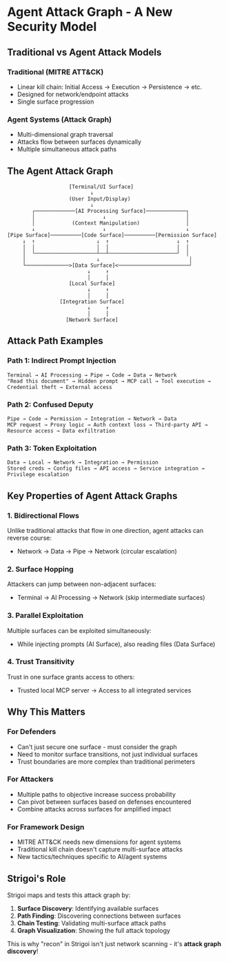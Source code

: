 # Agent Attack Graph - A New Security Model

## Traditional vs Agent Attack Models

### Traditional (MITRE ATT&CK)
- Linear kill chain: Initial Access → Execution → Persistence → etc.
- Designed for network/endpoint attacks
- Single surface progression

### Agent Systems (Attack Graph)
- Multi-dimensional graph traversal
- Attacks flow between surfaces dynamically
- Multiple simultaneous attack paths

## The Agent Attack Graph

```
                    [Terminal/UI Surface]
                           ↓
                    (User Input/Display)
                           ↓
        ┌─────────────[AI Processing Surface]─────────────┐
        │                      ↓                          │
        │            (Context Manipulation)               │
        ↓                      ↓                          ↓
[Pipe Surface]──────────[Code Surface]──────────[Permission Surface]
     ↓  ↑                    ↓  ↑                      ↓  ↑
     │  │                    │  │                      │  │
     │  └────────────────────┴──┴──────────────────────┘  │
     │                       ↓                             │
     └──────────────>[Data Surface]<───────────────────────┘
                          ↓     ↑
                          │     │
                    [Local Surface]
                          ↓     ↑
                          │     │
                 [Integration Surface]
                          ↓     ↑
                          │     │
                   [Network Surface]
```

## Attack Path Examples

### Path 1: Indirect Prompt Injection
```
Terminal → AI Processing → Pipe → Code → Data → Network
"Read this document" → Hidden prompt → MCP call → Tool execution → Credential theft → External access
```

### Path 2: Confused Deputy
```
Pipe → Code → Permission → Integration → Network → Data
MCP request → Proxy logic → Auth context loss → Third-party API → Resource access → Data exfiltration
```

### Path 3: Token Exploitation
```
Data → Local → Network → Integration → Permission
Stored creds → Config files → API access → Service integration → Privilege escalation
```

## Key Properties of Agent Attack Graphs

### 1. **Bidirectional Flows**
Unlike traditional attacks that flow in one direction, agent attacks can reverse course:
- Network → Data → Pipe → Network (circular escalation)

### 2. **Surface Hopping**
Attackers can jump between non-adjacent surfaces:
- Terminal → AI Processing → Network (skip intermediate surfaces)

### 3. **Parallel Exploitation**
Multiple surfaces can be exploited simultaneously:
- While injecting prompts (AI Surface), also reading files (Data Surface)

### 4. **Trust Transitivity**
Trust in one surface grants access to others:
- Trusted local MCP server → Access to all integrated services

## Why This Matters

### For Defenders
- Can't just secure one surface - must consider the graph
- Need to monitor surface transitions, not just individual surfaces
- Trust boundaries are more complex than traditional perimeters

### For Attackers
- Multiple paths to objective increase success probability
- Can pivot between surfaces based on defenses encountered
- Combine attacks across surfaces for amplified impact

### For Framework Design
- MITRE ATT&CK needs new dimensions for agent systems
- Traditional kill chain doesn't capture multi-surface attacks
- New tactics/techniques specific to AI/agent systems

## Strigoi's Role

Strigoi maps and tests this attack graph by:
1. **Surface Discovery**: Identifying available surfaces
2. **Path Finding**: Discovering connections between surfaces
3. **Chain Testing**: Validating multi-surface attack paths
4. **Graph Visualization**: Showing the full attack topology

This is why "recon" in Strigoi isn't just network scanning - it's **attack graph discovery**!
